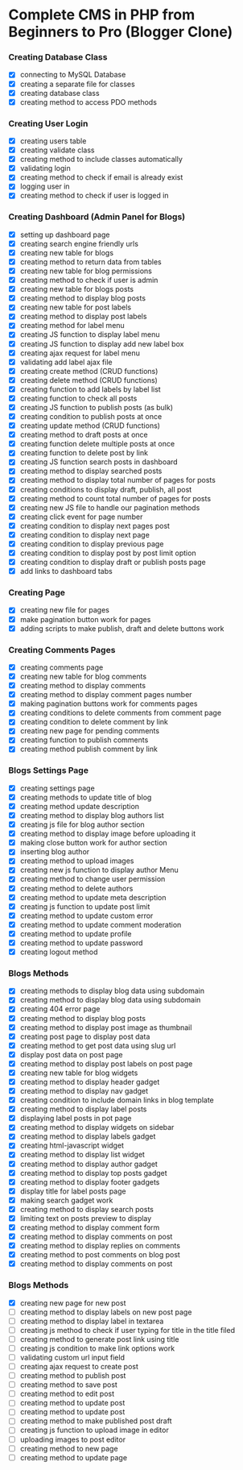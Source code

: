 # Complete CMS in PHP from Beginners to Pro (Blogger Clone)

### Creating Database Class

- [x] connecting to MySQL Database
- [x] creating a separate file for classes
- [x] creating database class
- [x] creating method to access PDO methods

### Creating User Login

- [x] creating users table
- [x] creating validate class
- [x] creating method to include classes automatically
- [x] validating login
- [x] creating method to check if email is already exist
- [x] logging user in
- [x] creating method to check if user is logged in

### Creating Dashboard (Admin Panel for Blogs)

- [x] setting up dashboard page
- [x] creating search engine friendly urls
- [x] creating new table for blogs
- [x] creating method to return data from tables
- [x] creating new table for blog permissions
- [x] creating method to check if user is admin
- [x] creating new table for blogs posts
- [x] creating method to display blog posts
- [x] creating new table for post labels
- [x] creating method to display post labels
- [x] creating method for label menu
- [x] creating JS function to display label menu
- [x] creating JS function to display add new label box
- [x] creating ajax request for label menu
- [x] validating add label ajax file
- [x] creating create method (CRUD functions)
- [x] creating delete method (CRUD functions)
- [x] creating function to add labels by label list
- [x] creating function to check all posts
- [x] creating JS function to publish posts (as bulk)
- [x] creating condition to publish posts at once
- [x] creating update method (CRUD functions)
- [x] creating method to draft posts at once
- [x] creating function delete multiple posts at once
- [x] creating function to delete post by link
- [x] creating JS function search posts in dashboard
- [x] creating method to display searched posts
- [x] creating method to display total number of pages for posts
- [x] creating conditions to display draft, publish, all post
- [x] creating method to count total number of pages for posts
- [x] creating new JS file to handle our pagination methods
- [x] creating click event for page number
- [x] creating condition to display next pages post
- [x] creating condition to display next page
- [x] creating condition to display previous page
- [x] creating condition to display post by post limit option
- [x] creating condition to display draft or publish posts page
- [x] add links to dashboard tabs

### Creating Page

- [x] creating new file for pages 
- [x] make pagination button work for pages
- [x] adding scripts to make publish, draft and delete buttons work

### Creating Comments Pages

- [x] creating comments page
- [x] creating new table for blog comments
- [x] creating method to display comments
- [x] creating method to display comment pages number
- [x] making pagination buttons work for comments pages
- [x] creating conditions to delete comments from comment page
- [x] creating condition to delete comment by link
- [x] creating new page for pending comments
- [x] creating function to publish comments
- [x] creating method publish comment by link

### Blogs Settings Page

- [x] creating settings page
- [x] creating methods to update title of blog
- [x] creating method update description
- [x] creating method to display blog authors list
- [x] creating js file for blog author section
- [x] creating method to display image before uploading it
- [x] making close button work for author section
- [x] inserting blog author
- [x] creating method to upload images
- [x] creating new js function to display author Menu
- [x] creating method to change user permission
- [x] creating method to delete authors
- [x] creating method to update meta description
- [x] creating js function to update post limit
- [x] creating method to update custom error
- [x] creating method to update comment moderation
- [x] creating method to update profile
- [x] creating method to update password
- [x] creating logout method

### Blogs Methods

- [x] creating methods to display blog data using subdomain
- [x] creating method to display blog data using subdomain
- [x] creating 404 error page
- [x] creating method to display blog posts
- [x] creating method to display post image as thumbnail
- [x] creating post page to display post data
- [x] creating method to get post data using slug url
- [x] display post data on post page
- [x] creating method to display post labels on post page
- [x] creating new table for blog widgets
- [x] creating method to display header gadget
- [x] creating method to display nav gadget
- [x] creating condition to include domain links in blog template
- [x] creating method to display label posts
- [x] displaying label posts in pot page
- [x] creating method to display widgets on sidebar
- [x] creating method to display labels gadget
- [x] creating html-javascript widget
- [x] creating method to display list widget
- [x] creating method to display author gadget
- [x] creating method to display top posts gadget
- [x] creating method to display footer gadgets
- [x] display title for label posts page
- [x] making search gadget work
- [x] creating method to display search posts
- [x] limiting text on posts preview to display
- [x] creating method to display comment form
- [x] creating method to display comments on post
- [x] creating method to display replies on comments
- [x] creating method to post comments on blog post
- [x] creating method to display comments on post

### Blogs Methods

- [x] creating new page for new post
- [ ] creating method to display labels on new post page
- [ ] creating method to display label in textarea
- [ ] creating js method to check if user typing for title in the title filed
- [ ] creating method to generate post link using title
- [ ] creating js condition to make link options work
- [ ] validating custom url input field
- [ ] creating ajax request to create post
- [ ] creating method to publish post
- [ ] creating method to save post
- [ ] creating method to edit post
- [ ] creating method to update post
- [ ] creating method to update post
- [ ] creating method to make published post draft
- [ ] creating js function to upload image in editor
- [ ] uploading images to post editor
- [ ] creating method to new page
- [ ] creating method to update page